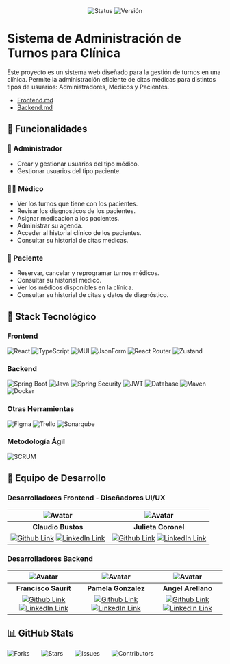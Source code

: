 <div style="text-align: center;">
  <img src="https://img.shields.io/badge/Status-Completado-brightgreen" alt="Status">
  <img src="https://img.shields.io/badge/Versión-1.0-blue" alt="Versión">
</div>

# Sistema de Administración de Turnos para Clínica

Este proyecto es un sistema web diseñado para la gestión de turnos en una clínica. Permite la administración eficiente de citas médicas para distintos tipos de usuarios: Administradores, Médicos y Pacientes.

- [Frontend.md](./frontend/README.MD)
- [Backend.md](./backend/README.MD)

## 🏥 Funcionalidades

### 📌 Administrador
- Crear y gestionar usuarios del tipo médico.
- Gestionar usuarios del tipo paciente.

### 👨‍⚕️ Médico
- Ver los turnos que tiene con los pacientes.
- Revisar los diagnosticos de los pacientes.
- Asignar medicacion a los pacientes.
- Administrar su agenda.
- Acceder al historial clínico de los pacientes.
- Consultar su historial de citas médicas.

### 🧑 Paciente
- Reservar, cancelar y reprogramar turnos médicos.
- Consultar su historial médico.
- Ver los médicos disponibles en la clínica.
- Consultar su historial de citas y datos de diagnóstico.

## 🚀 Stack Tecnológico

### Frontend
<div style="text-align: left;">
  <img src="https://img.shields.io/badge/React-18.2-blue?logo=react&logoColor=white" alt="React">
  <img src="https://img.shields.io/badge/TypeScript-5.0-blue?logo=typescript&logoColor=white" alt="TypeScript">
  <img src="https://img.shields.io/badge/MUI-5.x-blue?logo=material-ui&logoColor=white" alt="MUI">
  <img src="https://img.shields.io/badge/JsonForm-%E2%9C%94-FF69B4" alt="JsonForm">
  <img src="https://img.shields.io/badge/React_Router-v6-blue?logo=react-router&logoColor=white" alt="React Router">
  <img src="https://img.shields.io/badge/Zustand-v4-blue?logo=zustand&logoColor=white" alt="Zustand">
</div>

### Backend
<div style="text-align: left;">
  <img src="https://img.shields.io/badge/Spring%20Boot-3.4.3-green?logo=springboot" alt="Spring Boot">
  <img src="https://img.shields.io/badge/Java-21-orange?logo=openjdk" alt="Java">
  <img src="https://img.shields.io/badge/Security-Spring%20Security-green" alt="Spring Security">
  <img src="https://img.shields.io/badge/Security-JWT-red" alt="JWT">
  <img src="https://img.shields.io/badge/Database-MySQL-blue" alt="Database">
  <img src="https://img.shields.io/badge/Maven-4.0.0-C71A36?logo=apachemaven" alt="Maven">
  <img src="https://img.shields.io/badge/Docker-28.0.1-blue?logo=docker" alt="Docker">
</div>

### Otras Herramientas
<div style="text-align: left;">
  <img src="https://img.shields.io/badge/Figma-%E2%9C%94-F24E1E?logo=figma&logoColor=white" alt="Figma">
  <img src="https://img.shields.io/badge/Trello-%E2%9C%94-0079BF?logo=trello&logoColor=white" alt="Trello">
  <img src="https://img.shields.io/badge/Sonarqube-%E2%9C%94-4E9BCD?logo=sonarqube&logoColor=white" alt="Sonarqube">
</div>

### Metodología Ágil
<img src="https://img.shields.io/badge/SCRUM-%E2%9C%94-FF6F00" alt="SCRUM">

## 👥 Equipo de Desarrollo

### Desarrolladores Frontend - Diseñadores UI/UX
| ![Avatar](https://avatars.githubusercontent.com/u/75331713?s=96&v=4) | ![Avatar](https://avatars.githubusercontent.com/u/190033554?s=96&v=4) |
|:-:|:-:|
| **Claudio Bustos** | **Julieta Coronel** |
| [![Github Link](https://img.shields.io/badge/github-%23121011.svg?&style=for-the-badge&logo=github&logoColor=white 'Github Link')](https://github.com/SK-ClaudioBustos) [![LinkedIn Link](https://img.shields.io/badge/linkedin%20-%230077B5.svg?&style=for-the-badge&logo=linkedin&logoColor=white 'LinkedIn Link')](https://www.linkedin.com/in/claudio-paul-bustos-rodríguez-395a0631a/) | [![Github Link](https://img.shields.io/badge/github-%23121011.svg?&style=for-the-badge&logo=github&logoColor=white 'Github Link')](https://github.com/JuliCoronel) [![LinkedIn Link](https://img.shields.io/badge/linkedin%20-%230077B5.svg?&style=for-the-badge&logo=linkedin&logoColor=white 'LinkedIn Link')](https://www.linkedin.com/in/julietaabrilcoronel/)|

### Desarrolladores Backend
| ![Avatar](https://avatars.githubusercontent.com/u/103074521?s=96&v=4) | ![Avatar](https://avatars.githubusercontent.com/u/165930520?s=96&v=4) | ![Avatar](https://avatars.githubusercontent.com/u/119141482?s=96&v=4) |
|:-:|:-:|:-:|
| **Francisco Saurit** | **Pamela Gonzalez** | **Angel Arellano** |
| [![Github Link](https://img.shields.io/badge/github-%23121011.svg?&style=for-the-badge&logo=github&logoColor=white 'Github Link')](https://github.com/fr4ncisx) [![LinkedIn Link](https://img.shields.io/badge/linkedin%20-%230077B5.svg?&style=for-the-badge&logo=linkedin&logoColor=white 'LinkedIn Link')](https://www.linkedin.com/in/franciscosaurit/) | [![Github Link](https://img.shields.io/badge/github-%23121011.svg?&style=for-the-badge&logo=github&logoColor=white 'Github Link')](https://github.com/PamelaMorgana) [![LinkedIn Link](https://img.shields.io/badge/linkedin%20-%230077B5.svg?&style=for-the-badge&logo=linkedin&logoColor=white 'LinkedIn Link')]() | [![Github Link](https://img.shields.io/badge/github-%23121011.svg?&style=for-the-badge&logo=github&logoColor=white 'Github Link')](https://github.com/MandoDsg) [![LinkedIn Link](https://img.shields.io/badge/linkedin%20-%230077B5.svg?&style=for-the-badge&logo=linkedin&logoColor=white 'LinkedIn Link')](https://www.linkedin.com/in/as-angel-armando/) |

## 📊 GitHub Stats
<div style="text-align: left;">
  <img src="https://img.shields.io/github/forks/No-Country-simulation/c24-42-t-webapp" alt="Forks"> &nbsp;&nbsp;&nbsp;&nbsp;&nbsp;
  <img src="https://img.shields.io/github/stars/No-Country-simulation/c24-42-t-webapp" alt="Stars"> &nbsp;&nbsp;&nbsp;&nbsp;&nbsp;
  <img src="https://img.shields.io/github/issues/No-Country-simulation/c24-42-t-webapp" alt="Issues">
  &nbsp;&nbsp;&nbsp;&nbsp;&nbsp;
  <img src="https://img.shields.io/github/contributors/No-Country-simulation/c24-42-t-webapp" alt="Contributors">
</div>
